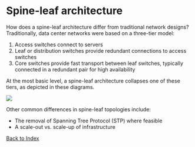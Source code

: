 # Spine-leaf architecture

How does a spine-leaf architecture differ from traditional network designs?
Traditionally, data center networks were based on a three-tier model:

1.	Access switches connect to servers
2.	Leaf or distribution switches provide redundant connections to access switches
3.	Core switches provide fast transport between leaf switches, typically connected in a redundant pair for high availability

At the most basic level, a spine-leaf architecture collapses one of these tiers, as depicted in these diagrams.

![](../img/architecture_comparison.png)

Other common differences in spine-leaf topologies include:

* The removal of Spanning Tree Protocol (STP) where feasible
* A scale-out vs. scale-up of infrastructure

[Back to Index](.README.md)
